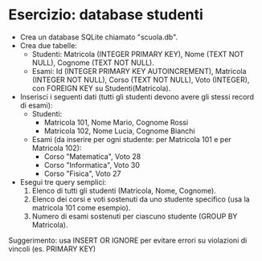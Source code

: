 # Esercizio: database studenti

- Crea un database SQLite chiamato "scuola.db".
- Crea due tabelle:
  - Studenti: Matricola (INTEGER PRIMARY KEY), Nome (TEXT NOT NULL), Cognome (TEXT NOT NULL).
  - Esami: Id (INTEGER PRIMARY KEY AUTOINCREMENT), Matricola (INTEGER NOT NULL), Corso (TEXT NOT NULL), Voto (INTEGER), con FOREIGN KEY su Studenti(Matricola).
- Inserisci i seguenti dati (tutti gli studenti devono avere gli stessi record di esami):
  - Studenti:
    - Matricola 101, Nome Mario, Cognome Rossi
    - Matricola 102, Nome Lucia, Cognome Bianchi
  - Esami (da inserire per ogni studente: per Matricola 101 e per Matricola 102):
    - Corso "Matematica", Voto 28
    - Corso "Informatica", Voto 30
    - Corso "Fisica", Voto 27
- Esegui tre query semplici:
  1. Elenco di tutti gli studenti (Matricola, Nome, Cognome).
  2. Elenco dei corsi e voti sostenuti da uno studente specifico (usa la matricola 101 come esempio).
  3. Numero di esami sostenuti per ciascuno studente (GROUP BY Matricola).

Suggerimento: usa INSERT OR IGNORE per evitare errori su violazioni di vincoli (es. PRIMARY KEY)